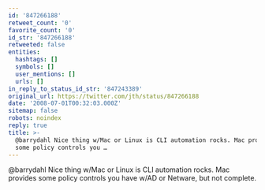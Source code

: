 ```yaml
---
id: '847266188'
retweet_count: '0'
favorite_count: '0'
id_str: '847266188'
retweeted: false
entities:
  hashtags: []
  symbols: []
  user_mentions: []
  urls: []
in_reply_to_status_id_str: '847243389'
original_url: https://twitter.com/jth/status/847266188
date: '2008-07-01T00:32:03.000Z'
sitemap: false
robots: noindex
reply: true
title: >-
  @barrydahl Nice thing w/Mac or Linux is CLI automation rocks. Mac provides
  some policy controls you …
---
```


@barrydahl Nice thing w/Mac or Linux is CLI automation rocks. Mac provides some policy controls you have w/AD or Netware, but not complete.